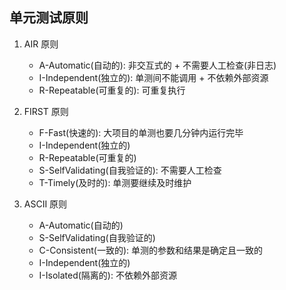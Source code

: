 ## 单元测试原则

1. AIR 原则

   - A-Automatic(自动的): 非交互式的 + 不需要人工检查(非日志)
   - I-Independent(独立的): 单测间不能调用 + 不依赖外部资源
   - R-Repeatable(可重复的): 可重复执行

2. FIRST 原则

   - F-Fast(快速的): 大项目的单测也要几分钟内运行完毕
   - I-Independent(独立的)
   - R-Repeatable(可重复的)
   - S-SelfValidating(自我验证的): 不需要人工检查
   - T-Timely(及时的): 单测要继续及时维护

3. ASCII 原则

   - A-Automatic(自动的)
   - S-SelfValidating(自我验证的)
   - C-Consistent(一致的): 单测的参数和结果是确定且一致的
   - I-Independent(独立的)
   - I-Isolated(隔离的): 不依赖外部资源
